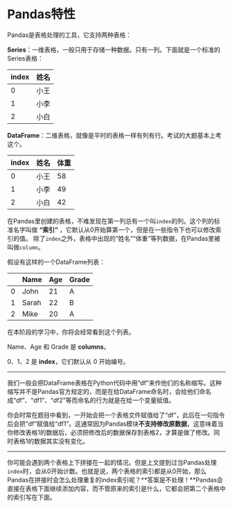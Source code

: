 # Pandas特性

Pandas是表格处理的工具，它支持两种表格：

**Series**：一维表格，一般只用于存储一种数据。只有一列。下面就是一个标准的Series表格：

| index  |  姓名 |
|---|---|
| 0  |  小王 |
| 1  | 小李  |
| 2  | 小白  |

**DataFrame**：二维表格，就像是平时的表格一样有列有行。考试的大题基本上考这个。

| index  |  姓名 |  体重 |
|---|---|---|
|  0 |  小王 | 58  |
|  1 | 小李  | 49  |
|  2 |  小白 |  42 |

在Pandas里创建的表格，不难发现在第一列总有一个叫`index`的列。这个列的标准名字叫做 **“索引”** ，它默认从0开始算第一个，但是在一些指令下也可以修改索引的值。
除了`index`之外，表格中出现的“姓名”“体重”等列数据，在Pandas里被叫做`column`。

假设有这样的一个DataFrame列表：

||Name|Age|Grade|
|---|---|---|---|
|0|John|21|A|
|1|Sarah|22|B|
|2|Mike|20|A|

在本阶段的学习中，你将会经常看到这个列表。

Name、Age 和 Grade 是 **columns**。

0、1、2 是 **index**，它们默认从 0 开始编号。

------

我们一般会把DataFrame表格在Python代码中用“df”来作他们的名称缩写。这种缩写并不是Pandas官方规定的，而是在给DataFrame命名时，会给他们命名成“df”、“df1”、“df2”等而命名的行为就是在给一个变量赋值。

你会时常在题目中看到，一开始会把一个表格文件赋值给了“df”，此后在一句指令后会把“df”赋值给“df1”。这通常因为Pandas模块**不支持修改原数据**，这意味着当你修改表格1的数据后，必须把修改后的数据保存到表格2，才算是做了修改。同时表格1的数据其实没有变化。

------

你可能会遇到两个表格上下拼接在一起的情况。但是上文提到过当Pandas处理`index`时，会从0开始计数。也就是说，两个表格的索引都是从0开始，那么Pandas在拼接时会怎么处理重复的index索引呢？**答案是不处理！**Pandas会直接在表格下面继续添加内容，而不管原来的索引是什么，它都会把第二个表格中的索引写在下面。



